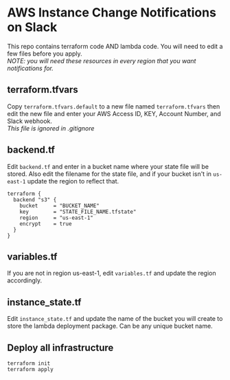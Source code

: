 # AWS Instance Change Notifications on Slack   
   
This repo contains terraform code AND lambda code. You will need to edit a few files before you apply.   
_NOTE: you will need these resources in every region that you want notifications for._

## terraform.tfvars   
   
Copy `terraform.tfvars.default` to a new file named `terraform.tfvars` then edit the new file and enter your AWS Access ID, KEY, Account Number, and Slack webhook.   
_This file is ignored in .gitignore_   
   
## backend.tf   
   
Edit `backend.tf` and enter in a bucket name where your state file will be stored. Also edit the filename for the state file, and if your bucket isn't in `us-east-1` update the region to reflect that.   
```
terraform {
  backend "s3" {
    bucket     = "BUCKET_NAME"
    key        = "STATE_FILE_NAME.tfstate"
    region     = "us-east-1"
    encrypt    = true
  }
}
```   
   
## variables.tf   
   
If you are not in region us-east-1, edit `variables.tf` and update the region accordingly.  
   
## instance\_state.tf   
   
Edit `instance_state.tf` and update the name of the bucket you will create to store the lambda deployment package. Can be any unique bucket name.   
   
## Deploy all infrastructure   
   
`terraform init`   
`terraform apply`   
   

